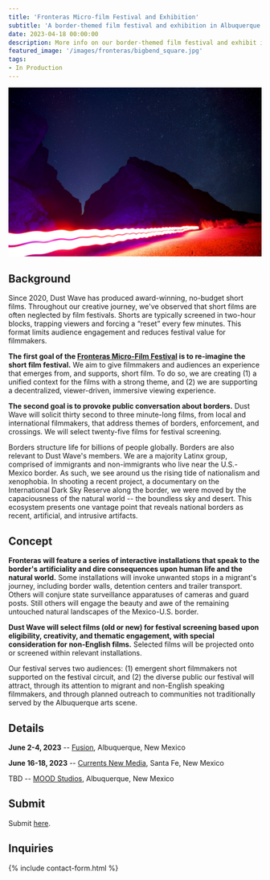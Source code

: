 ```yaml
---
title: 'Fronteras Micro-film Festival and Exhibition'
subtitle: 'A border-themed film festival and exhibition in Albuquerque'
date: 2023-04-18 00:00:00
description: More info on our border-themed film festival and exhibit in Albuquerque
featured_image: '/images/fronteras/bigbend_square.jpg'
tags:
- In Production
---
```


![](/images/fronteras/bigbend.jpg)

## Background

Since 2020, Dust Wave has produced award-winning, no-budget short films. Throughout our creative journey, we've observed that short films are often neglected by film festivals. Shorts are typically screened in two-hour blocks, trapping viewers and forcing a “reset” every few minutes. This format limits audience engagement and reduces festival value for filmmakers.

**The first goal of the [Fronteras Micro-Film Festival](https://fronterasmicrofilm.com) is to re-imagine the short film festival.** We aim to give filmmakers and audiences an experience that emerges from, and supports, short film. To do so, we are creating (1) a unified context for the films with a strong theme, and (2) we are supporting a decentralized, viewer-driven, immersive viewing experience.

**The second goal is to provoke public conversation about borders.** Dust Wave will solicit thirty second to three minute-long films, from local and international filmmakers, that address themes of borders, enforcement, and crossings. We will select twenty-five films for festival screening.

Borders structure life for billions of people globally. Borders are also relevant to Dust Wave's members. We are a majority Latinx group, comprised of immigrants and non-immigrants who live near the U.S.-Mexico border. As such, we see around us the rising tide of nationalism and xenophobia. In shooting a recent project, a documentary on the International Dark Sky Reserve along the border, we were moved by the capaciousness of the natural world -- the boundless sky and desert. This ecosystem presents one vantage point that reveals national borders as recent, artificial, and intrusive artifacts.

## Concept

**Fronteras will feature a series of interactive installations that speak to the border's artificiality and dire consequences upon human life and the natural world.** Some installations will invoke unwanted stops in a migrant's journey, including border walls, detention centers and trailer transport. Others will conjure state surveillance apparatuses of cameras and guard posts. Still others will engage the beauty and awe of the remaining untouched natural landscapes of the Mexico-U.S. border.

**Dust Wave will select films (old or new) for festival screening based upon eligibility, creativity, and thematic engagement, with special consideration for non-English films.** Selected films will be projected onto or screened within relevant installations.

Our festival serves two audiences: (1) emergent short filmmakers not supported on the festival circuit, and (2) the diverse public our festival will attract, through its attention to migrant and non-English speaking filmmakers, and through planned outreach to communities not traditionally served by the Albuquerque arts scene.

## Details

**June 2-4, 2023** -- [Fusion](https://www.fusionnm.org), Albuquerque, New Mexico

**June 16-18, 2023** -- [Currents New Media](https://currentsnewmedia.org/festivals/currents-new-media-2023), Santa Fe, New Mexico

TBD -- [MOOD Studios](https://allthingsmood.com), Albuquerque, New Mexico

## Submit

Submit [here](https://filmfreeway.com/Fronterasmicrofilmfestival).

## Inquiries

{% include contact-form.html %}